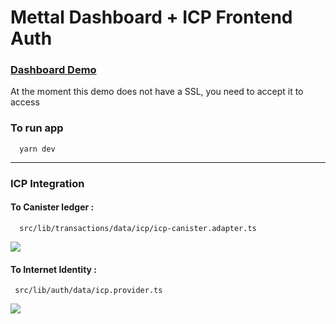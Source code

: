 # Mettal Dashboard + ICP Frontend Auth

### [Dashboard Demo](https://dashboard.mettal.mx/)

At the moment this demo does not have a SSL, you need to accept it to access

### To run app

```shell
  yarn dev
```

------------

### ICP Integration
#### To Canister ledger : 
```path
  src/lib/transactions/data/icp/icp-canister.adapter.ts  
```
![](https://s3.us-east-1.amazonaws.com/dash.mettal.mx/repository/8.png)

####  To Internet Identity  : 
```path 
 src/lib/auth/data/icp.provider.ts
```

![](https://s3.us-east-1.amazonaws.com/dash.mettal.mx/repository/9.png)

